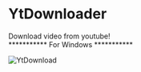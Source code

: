 # YtDownloader
Download video from youtube!  
*********** For Windows *********** 
 
![YtDownload](https://user-images.githubusercontent.com/111514261/187077297-1670d084-8381-4c27-86f2-f1dab5b710e8.PNG)
